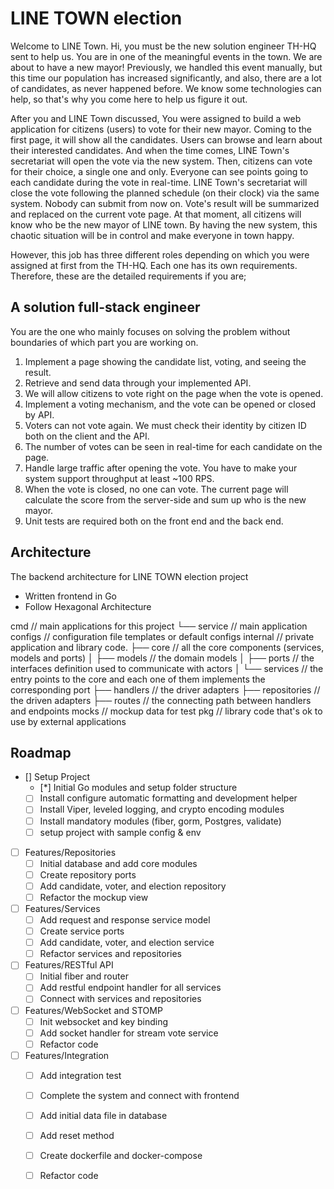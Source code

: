 # LINE TOWN election

Welcome to LINE Town. Hi, you must be the new solution engineer TH-HQ sent to
help us. You are in one of the meaningful events in the town. We are about to have a
new mayor! Previously, we handled this event manually, but this time our population
has increased significantly, and also, there are a lot of candidates, as never
happened before. We know some technologies can help, so that's why you come
here to help us figure it out.

After you and LINE Town discussed, You were assigned to build a web application
for citizens (users) to vote for their new mayor. Coming to the first page, it will show
all the candidates. Users can browse and learn about their interested candidates.
And when the time comes, LINE Town's secretariat will open the vote via the new
system. Then, citizens can vote for their choice, a single one and only. Everyone can
see points going to each candidate during the vote in real-time. LINE Town's
secretariat will close the vote following the planned schedule (on their clock) via the
same system. Nobody can submit from now on. Vote's result will be summarized and
replaced on the current vote page. At that moment, all citizens will know who be the
new mayor of LINE town. By having the new system, this chaotic situation will be in
control and make everyone in town happy.

However, this job has three different roles depending on which you were assigned at
first from the TH-HQ. Each one has its own requirements. Therefore, these are the
detailed requirements if you are;

## A solution full-stack engineer

You are the one who mainly focuses on solving the problem without boundaries of
which part you are working on.

1. Implement a page showing the candidate list, voting, and seeing the result.
2. Retrieve and send data through your implemented API.
3. We will allow citizens to vote right on the page when the vote is opened.
4. Implement a voting mechanism, and the vote can be opened or closed by API.
5. Voters can not vote again. We must check their identity by citizen ID both on the
client and the API.
6. The number of votes can be seen in real-time for each candidate on the page.
7. Handle large traffic after opening the vote. You have to make your system
support throughput at least ~100 RPS.
8. When the vote is closed, no one can vote. The current page will calculate the
score from the server-side and sum up who is the new mayor.
9. Unit tests are required both on the front end and the back end.

<!-- ARCHITECTURE -->
## Architecture

The backend architecture for LINE TOWN election project
- Written frontend in Go
- Follow Hexagonal Architecture 

<!-- FOLDER STRUCTURE -->
cmd                         // main applications for this project
└── service                 // main application 
configs                     // configuration file templates or default configs
internal                    // private application and library code.
├── core                    // all the core components (services, models and ports)
│   ├── models              // the domain models
│   ├── ports               // the interfaces definition used to communicate with actors
│   └── services            // the entry points to the core and each one of them implements the corresponding port
├── handlers                // the driver adapters
├── repositories            // the driven adapters
├── routes                  // the connecting path between handlers and endpoints 
mocks                       // mockup data for test
pkg                         // library code that's ok to use by external applications

<!-- ROADMAP -->
## Roadmap

- [] Setup Project
  - [*] Initial Go modules and setup folder structure
  - [ ] Install configure automatic formatting and development helper
  - [ ] Install Viper, leveled logging, and crypto encoding modules
  - [ ] Install mandatory modules (fiber, gorm, Postgres, validate)
  - [ ] setup project with sample config & env

- [ ] Features/Repositories
  - [ ] Initial database and add core modules
  - [ ] Create repository ports
  - [ ] Add candidate, voter, and election repository
  - [ ] Refactor the mockup view

- [ ] Features/Services
  - [ ] Add request and response service model
  - [ ] Create service ports
  - [ ] Add candidate, voter, and election service
  - [ ] Refactor services and repositories
 
- [ ] Features/RESTful API
  - [ ] Initial fiber and router
  - [ ] Add restful endpoint handler for all services
  - [ ] Connect with services and repositories

- [ ] Features/WebSocket and STOMP
  - [ ] Init websocket and key binding
  - [ ] Add socket handler for stream vote service
  - [ ] Refactor code

- [ ] Features/Integration
  - [ ] Add integration test
  - [ ] Complete the system and connect with frontend
  - [ ] Add initial data file in database
  - [ ] Add reset method
  - [ ] Create dockerfile and docker-compose
  - [ ] Refactor code

